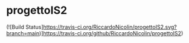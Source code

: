 # progettoIS2
(![Build Status]https://travis-ci.org/RiccardoNicolin/progettoIS2.svg?branch=main)]https://travis-ci.org/github/RiccardoNicolin/progettoIS2)
